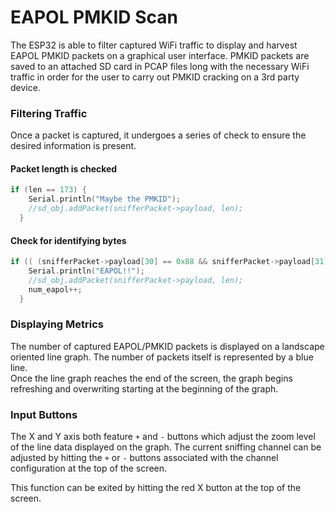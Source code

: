 # EAPOL PMKID Scan
The ESP32 is able to filter captured WiFi traffic to display and harvest EAPOL PMKID packets on a graphical user interface. PMKID packets are saved to an attached SD card in PCAP files long with the necessary WiFi traffic in order for the user to carry out PMKID cracking on a 3rd party device.

### Filtering Traffic
Once a packet is captured, it undergoes a series of check to ensure the desired information is present.  
#### Packet length is checked
```C++
if (len == 173) {
    Serial.println("Maybe the PMKID");
    //sd_obj.addPacket(snifferPacket->payload, len);
  }
```
#### Check for identifying bytes
```C++
if (( (snifferPacket->payload[30] == 0x88 && snifferPacket->payload[31] == 0x8e)|| ( snifferPacket->payload[32] == 0x88 && snifferPacket->payload[33] == 0x8e) )){
    Serial.println("EAPOL!!");
    //sd_obj.addPacket(snifferPacket->payload, len);
    num_eapol++;
  }
```

### Displaying Metrics
The number of captured EAPOL/PMKID packets is displayed on a landscape oriented line graph. The number of packets itself is represented by a blue line.  
Once the line graph reaches the end of the screen, the graph begins refreshing and overwriting starting at the beginning of the graph.  

### Input Buttons
The X and Y axis both feature `+` and `-` buttons which adjust the zoom level of the line data displayed on the graph.
The current sniffing channel can be adjusted by hitting the `+` or `-` buttons associated with the channel configuration at the top of the screen.

This function can be exited by hitting the red X button at the top of the screen.
